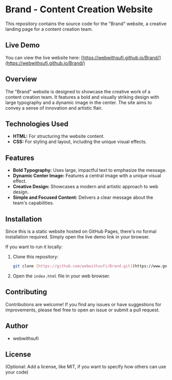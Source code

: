 # Brand - Content Creation Website

This repository contains the source code for the "Brand" website, a creative landing page for a content creation team.

## Live Demo

You can view the live website here: [https://webwithsufi.github.io/Brand/](https://webwithsufi.github.io/Brand/)

## Overview

The "Brand" website is designed to showcase the creative work of a content creation team. It features a bold and visually striking design with large typography and a dynamic image in the center. The site aims to convey a sense of innovation and artistic flair.

## Technologies Used

* **HTML:** For structuring the website content.
* **CSS:** For styling and layout, including the unique visual effects.

## Features

* **Bold Typography:** Uses large, impactful text to emphasize the message.
* **Dynamic Center Image:** Features a central image with a unique visual effect.
* **Creative Design:** Showcases a modern and artistic approach to web design.
* **Simple and Focused Content:** Delivers a clear message about the team's capabilities.

## Installation

Since this is a static website hosted on GitHub Pages, there's no formal installation required. Simply open the live demo link in your browser.

If you want to run it locally:

1.  Clone this repository:
    ```bash
    git clone [https://github.com/webwithsufi/Brand.git](https://www.google.com/search?q=https://github.com/webwithsufi/Brand.git)
    ```
2.  Open the `index.html` file in your web browser.

## Contributing

Contributions are welcome! If you find any issues or have suggestions for improvements, please feel free to open an issue or submit a pull request.

## Author

* webwithsufi

## License

(Optional: Add a license, like MIT, if you want to specify how others can use your code)

